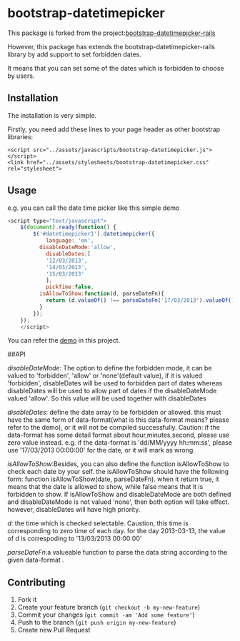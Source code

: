 # bootstrap-datetimepicker

This package is forked from the project:[bootstrap-datetimepicker-rails](https://github.com/lubieniebieski/bootstrap-datetimepicker-rails)
	
However, this package has extends the bootstrap-datetimepicker-rails library by add support to set forbidden dates. 

It means that you can set some of the dates which is forbidden to choose by users.

## Installation

The installation is very simple. 

Firstly, you need add these lines to your page header as other bootstrap libraries:

    <script src="../assets/javascripts/bootstrap-datetimepicker.js"></script>
	<link href="../assets/stylesheets/bootstrap-datetimepicker.css" rel="stylesheet">


## Usage

e.g. you can call the date time picker like this simple demo

```javascript
<script type="text/javascript">
	$(document).ready(function() {
		$('#datetimepicker1').datetimepicker({
			language: 'en',
		  disableDateMode:'allow',
			disableDates:[
			'12/03/2013',
			'14/03/2013',
			'15/03/2013'
			],
			pickTime:false,
		  isAllowToShow:function(d, parseDateFn){
		    return (d.valueOf() !== parseDateFn('17/03/2013').valueOf());
		  }
		});
	});
	</script>
```

You can refer the [demo](https://github.com/wanxsb/bootstrap-datetimepicker/blob/master/demo/demo1.html) in this project.


##API

_disableDateMode_: The option to define the forbidden mode, it can be valued to 'forbidden', 'allow' or 'none'(default value), if it is valued 'forbidden',
disableDates will be used to forbidden part of dates whereas disableDates will be used to allow part of dates if the disableDateMode valued 'allow'. So 
this value will be used together with disableDates

_disableDates_: define the date array to be forbidden or allowed. this must have the same form of data-format(what is this data-format means? please refer to the demo), or it will not be compiled successfully. Caution: if the data-format has some detail format about hour,minutes,second, please use zero value instead. e.g. if the data-format is 'dd/MM/yyyy hh:mm:ss', please use
'17/03/2013 00:00:00' for the date, or it will mark as wrong.

_isAllowToShow_:Besides, you can also define the function isAllowToShow to check each date by your self. the isAllowToShow should have the following form: function isAllowToShow(date, parseDateFn). when it return true, it means that the date is allowed to show, while false means that it is forbidden to show. If isAllowToShow and disableDateMode are both defined and disableDateMode is not valued 'none', then both option will take effect. however, disableDates will have high priority.

<em>d</em>: the time which is checked selectable. Caustion, this time is corresponding to zero time of each day. 
for the day 2013-03-13, the value of d is correspoding to '13/03/2013 00:00:00'

<em>parseDateFn</em>:a valueable function to parse the data string according to the given data-format .


## Contributing

1. Fork it
2. Create your feature branch (`git checkout -b my-new-feature`)
3. Commit your changes (`git commit -am 'Add some feature'`)
4. Push to the branch (`git push origin my-new-feature`)
5. Create new Pull Request
